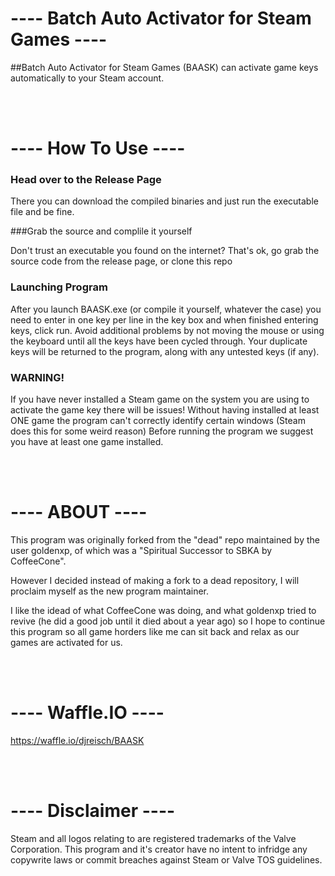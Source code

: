 # ---- Batch Auto Activator for Steam Games ----


##Batch Auto Activator for Steam Games (BAASK) can activate game keys automatically to your Steam account.



<br /><br />
# ---- How To Use ----

### Head over to the Release Page

There you can download the compiled binaries and just run the executable file and be fine.

###Grab the source and complile it yourself

Don't trust an executable you found on the internet? That's ok, go grab the source code from the release page, or clone this repo

### Launching Program

After you launch BAASK.exe (or compile it yourself, whatever the case) you need to enter in one key per line in the key box and when finished entering keys, click run.
Avoid additional problems by not moving the mouse or using the keyboard until all the keys have been cycled through.
Your duplicate keys will be returned to the program, along with any untested keys (if any).

### WARNING!

If you have never installed a Steam game on the system you are using to activate the game key there will be issues!
Without having installed at least ONE game the program can't correctly identify certain windows (Steam does this for some weird reason)
Before running the program we suggest you have at least one game installed.

<br /><br />
# ---- ABOUT ----

This program was originally forked from the "dead" repo maintained by the user goldenxp, of which was a "Spiritual Successor to SBKA by CoffeeCone".

However I decided instead of making a fork to a dead repository, I will proclaim myself as the new program maintainer.

I like the idead of what CoffeeCone was doing, and what goldenxp tried to revive (he did a good job until it died about a year ago)
so I hope to continue this program so all game horders like me can sit back and relax as our games are activated for us.

<br /><br />
# ---- Waffle.IO ----

https://waffle.io/djreisch/BAASK

<br /><br />
# ---- Disclaimer ----
Steam and all logos relating to are registered trademarks of the Valve Corporation. This program and it's creator have no intent to infridge any copywrite laws or commit breaches against Steam or Valve TOS guidelines.
